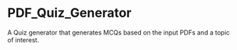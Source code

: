 # PDF_Quiz_Generator
A Quiz generator that generates MCQs based on the input PDFs and a topic of interest.
